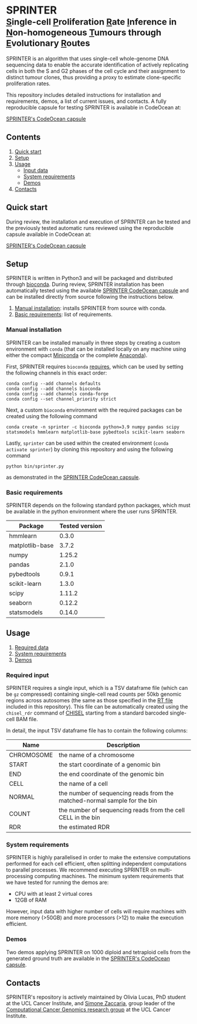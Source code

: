 # SPRINTER <br/> <sub><u>S</u>ingle-cell <u>P</u>roliferation <u>R</u>ate <u>I</u>nference in <u>N</u>on-homogeneous <u>T</u>umours through <u>E</u>volutionary <u>R</u>outes</sub> #

SPRINTER is an algorithm that uses single-cell whole-genome DNA sequencing data to enable the accurate identification of actively replicating cells in both the S and G2 phases of the cell cycle and their assignment to distinct tumour clones, thus providing a proxy to estimate clone-specific proliferation rates.

This repository includes detailed instructions for installation and requirements, demos, a list of current issues, and contacts.
A fully reproducible capsule for testing SPRINTER is available in CodeOcean at:

[SPRINTER's CodeOcean capsule](https://codeocean.com/capsule/9392115)

## Contents ##

1. [Quick start](#quick)
2. [Setup](#setup)
3. [Usage](#usage)
    - [Input data](#requireddata)
    - [System requirements](#requirements)
    - [Demos](#demos)
4. [Contacts](#contacts)

<a name="quick"></a>
## Quick start

During review, the installation and execution of SPRINTER can be tested and the previously tested automatic runs reviewed using the reproducible capsule available in CodeOcean at:

[SPRINTER's CodeOcean capsule](https://codeocean.com/capsule/9392115)

<a name="setup"></a>
## Setup

SPRINTER is written in Python3 and will be packaged and distributed through [bioconda](https://bioconda.github.io/). During review, SPRINTER installation has been automatically tested using the available [SPRINTER CodeOcean capsule](https://codeocean.com/capsule/9392115) and can be installed directly from source following the instructions below.

1. [Manual installation](#manual): installs SPRINTER from source with conda.
2. [Basic requirements](#reqs): list of requirements.

<a name="manual"></a>
### Manual installation

SPRINTER can be installed manually in three steps by creating a custom environment with `conda` (that can be installed locally on any machine using either the compact [Miniconda](https://docs.conda.io/en/latest/miniconda.html) or the complete [Anaconda](https://www.anaconda.com/)).

First, SPRINTER requires `bioconda` [requires](https://bioconda.github.io/), which can be used by setting the following channels in this exact order:
```shell
conda config --add channels defaults
conda config --add channels bioconda
conda config --add channels conda-forge
conda config --set channel_priority strict
```

Next, a custom `bioconda` environment with the required packages can be created using the following command
```
conda create -n sprinter -c bioconda python=3.9 numpy pandas scipy statsmodels hmmlearn matplotlib-base pybedtools scikit-learn seaborn
```

Lastly, `sprinter` can be used within the created environment (`conda activate sprinter`) by cloning this repository and using the following command
```shell
python bin/sprinter.py
```
as demonstrated in the [SPRINTER CodeOcean capsule](https://codeocean.com/capsule/9392115).

<a name="reqs"></a>
### Basic requirements

SPRINTER depends on the following standard python packages, which must be available in the python environment where the user runs SPRINTER.

| Package | Tested version |
|---------|----------------|
| hmmlearn | 0.3.0 |
| matplotlib-base | 3.7.2 |
| numpy | 1.25.2 |
| pandas | 2.1.0 |
| pybedtools | 0.9.1 |
| scikit-learn | 1.3.0 |
| scipy | 1.11.2 |
| seaborn | 0.12.2 |
| statsmodels | 0.14.0 |

<a name="usage"></a>
## Usage

1. [Required data](#requireddata)
2. [System requirements](#requirements)
3. [Demos](#demos)

<a name="requireddata"></a>
### Required input

SPRINTER requires a single input, which is a TSV dataframe file (which can be `gz` compressed) containing single-cell read counts per 50kb genomic regions across autosomes (the same as those specified in the [RT file](data/ext/rtscores.csv.gz) included in this repository).
This file can be automatically created using the `chisel_rdr` command of [CHISEL](https://github.com/raphael-group/chisel) starting from a standard barcoded single-cell BAM file.

In detail, the input TSV dataframe file has to contain the following columns:

| **Name** | **Description** |
|---------|----------------|
| CHROMOSOME | the name of a chromosome |
| START | the start coordinate of a genomic bin |
| END | the end coordinate of the genomic bin |
| CELL | the name of a cell |
| NORMAL | the number of sequencing reads from the matched-normal sample for the bin |
| COUNT | the number of sequencing reads from the cell CELL in the bin |
| RDR | the estimated RDR |

<a name="requirements"></a>
### System requirements

SPRINTER is highly parallelised in order to make the extensive computations performed for each cell efficient, often splitting independent computations to parallel processes. We recommend executing SPRINTER on multi-processing computing machines. The minimum system requirements that we have tested for running the demos are:
- CPU with at least 2 virtual cores
- 12GB of RAM

However, input data with higher number of cells will require machines with more memory (>50GB) and more processors (>12) to make the execution efficient.

<a name="demos"></a>
### Demos

Two demos applying SPRINTER on 1000 diploid and tetraploid cells from the generated ground truth are available in the [SPRINTER's CodeOcean capsule](https://codeocean.com/capsule/9392115).

<a name="contacts"></a>
## Contacts

SPRINTER's repository is actively maintained by Olivia Lucas, PhD student at the UCL Cancer Institute, and [Simone Zaccaria](https://simozacca.github.io/), group leader of the [Computational Cancer Genomics research group](https://www.ucl.ac.uk/cancer/zaccaria-lab) at the UCL Cancer Institute.

